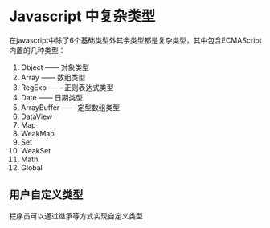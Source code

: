 # Javascript 中复杂类型
在javascript中除了6个基础类型外其余类型都是复杂类型，其中包含ECMAScript 内置的几种类型：
1. Object —— 对象类型
2. Array —— 数组类型
3. RegExp —— 正则表达式类型
4. Date —— 日期类型
5. ArrayBuffer —— 定型数组类型
6. DataView
7. Map
8. WeakMap
9. Set
10. WeakSet
11. Math
12. Global

## 用户自定义类型
程序员可以通过继承等方式实现自定义类型